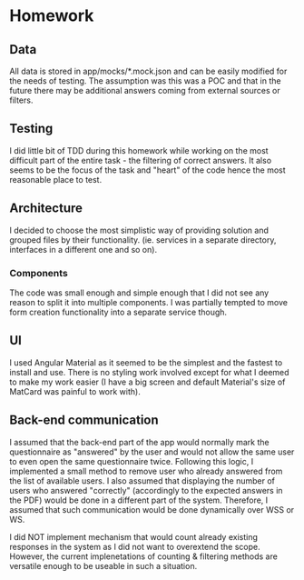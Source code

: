 # Homework

## Data
All data is stored in app/mocks/*.mock.json and can be easily modified for the needs of testing. The assumption was this was a POC and that in the future there may be additional answers coming from external sources or filters.

## Testing
I did little bit of TDD during this homework while working on the most difficult part of the entire task - the filtering of correct answers. It also seems to be the focus of the task and "heart" of the code hence the most reasonable place to test.

## Architecture
I decided to choose the most simplistic way of providing solution and grouped files by their functionality. (ie. services in a separate directory, interfaces in a different one and so on).

### Components

The code was small enough and simple enough that I did not see any reason to split it into multiple components. I was partially tempted to move form creation functionality into a separate service though.

## UI

I used Angular Material as it seemed to be the simplest and the fastest to install and use. There is no styling work involved except for what I deemed to make my work easier (I have a big screen and default Material's size of MatCard was painful to work with). 

## Back-end communication

I assumed that the back-end part of the app would normally mark the questionnaire as "answered" by the user and would not allow the same user to even open the same questionnaire twice. Following this logic, I implemented a small method to remove user who already answered from the list of available users.
I also assumed that displaying the number of users who answered "correctly" (accordingly to the expected answers in the PDF) would be done in a different part of the system. Therefore, I assumed that such communication would be done dynamically over WSS or WS.

I did NOT implement mechanism that would count already existing responses in the system as I did not want to overextend the scope. However, the current implenetations of counting & filtering methods are versatile enough to be useable in such a situation.